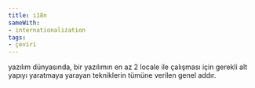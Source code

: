 ```yaml
---
title: i18n
sameWith:
- internationalization
tags:
- çeviri
---
```


yazılım dünyasında, bir yazılımın en az 2 locale ile çalışması için gerekli alt yapıyı yaratmaya yarayan tekniklerin tümüne verilen genel addır.
